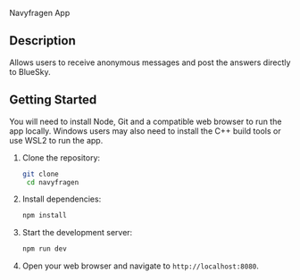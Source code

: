 Navyfragen App

## Description

Allows users to receive anonymous messages and post the answers directly to BlueSky.

## Getting Started

You will need to install Node, Git and a compatible web browser to run the app locally. Windows users may also need to install the C++ build tools or use WSL2 to run the app.

1. Clone the repository:
   ```bash
   git clone
    cd navyfragen
   ```
2. Install dependencies:
   ```bash
   npm install
   ```
3. Start the development server:
   ```bash
   npm run dev
   ```
4. Open your web browser and navigate to `http://localhost:8080`.
